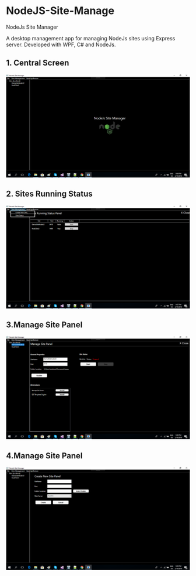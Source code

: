 # NodeJS-Site-Manage
NodeJs Site Manager

A desktop management app for managing NodeJs sites using Express server. 
Developed with WPF, C# and NodeJs.

## 1. Central Screen
![alt text](https://github.com/andmitrou/NodeJS-Site-Manage/blob/master/NodeJsSiteManager/ScreenShots/1.png)

## 2. Sites Running Status
![alt text](https://github.com/andmitrou/NodeJS-Site-Manage/blob/master/NodeJsSiteManager/ScreenShots/2.png)

## 3.Manage Site Panel
![alt text](https://github.com/andmitrou/NodeJS-Site-Manage/blob/master/NodeJsSiteManager/ScreenShots/3.png)


## 4.Manage Site Panel
![alt text](https://github.com/andmitrou/NodeJS-Site-Manage/blob/master/NodeJsSiteManager/ScreenShots/4.png)
